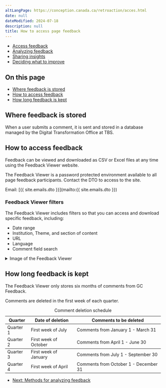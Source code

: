 ```yaml
---
altLangPage: https://conception.canada.ca/retroaction/acces.html
date: null
dateModified: 2024-07-18
description: null
title: How to access page feedback
---
```

<div class="gc-stp-stp">
  <div class="row">
    <ul class="toc lst-spcd col-md-12">
      <li class="col-md-4 col-sm-6"><a class="list-group-item active" href="access-feedback.html">Access feedback</a></li>
      <li class="col-md-4 col-sm-6"><a class="list-group-item" href="analyze-feedback.html">Analyzing feedback</a></li>
      <li class="col-md-4 col-sm-6"><a class="list-group-item" href="insights.html">Sharing insights</a></li>
      <li class="col-md-4 col-sm-6"><a class="list-group-item" href="prioritize.html">Deciding what to improve</a></li>
    </ul>
  </div>
</div>

## On this page
* [Where feedback is stored](#where-feedback-is-stored)
* [How to access feedback](#how-to-access-feedback)
* [How long feedback is kept](#how-long-feedback-is-kept)

## Where feedback is stored

When a user submits a comment, it is sent and stored in a database managed by the Digital Transformation Office at TBS.

## How to access feedback

Feedback can be viewed and downloaded as CSV or Excel files at any time using the Feedback Viewer website.

The Feedback Viewer is a password protected environment available to all page feedback participants. Contact the DTO to access to the site.

Email: [{{ site.emails.dto }}](mailto:{{ site.emails.dto }})

### Feedback Viewer filters

The Feedback Viewer includes filters so that you can access and download specific feedback, including:
* Date range
* Institution, Theme, and section of content
* URL
* Language
* Comment field search

<details>
  <summary>Image of the Feedback Viewer</summary>
  <p><img src="images/feedback-viewer.png" alt="screenshot of the Feedback viewer showing the filter categories" class="img-responsive"/></p>
</details>

## How long feedback is kept

The Feedback Viewer only stores six months of comments from GC Feedback.

Comments are deleted in the first week of each quarter.

<table class="provisional gc-table table">
	<caption>Comment deletion schedule</caption>
	<thead>
		<tr>
			<th>Quarter</th>
			<th>Date of deletion</th>
			<th>Comments to be deleted</th>
		</tr>
	</thead>
	<tbody>
		<tr>
			<td data-label="Quarter">Quarter 1</td>
			<td data-label="Date of deletion">First week of July</td>
			<td data-label="Comments to be deleted">Comments from January 1 - March 31</td>
		</tr>
		<tr>
			<td data-label="Quarter">Quarter 2</td>
			<td data-label="Date of deletion">First week of October</td>
			<td data-label="Comments to be deleted">Comments from April 1 - June 30</td>
		</tr>
	</tbody>
	<tbody>
		<tr>
			<td data-label="Quarter">Quarter 3</td>
			<td data-label="Date of deletion">First week of January</td>
			<td data-label="Comments to be deleted">Comments from July 1 - September 30</td>
		</tr>
		<tr>
			<td data-label="Quarter">Quarter 4</td>
			<td data-label="Date of deletion">First week of April</td>
			<td data-label="Comments to be deleted">Comments from October 1 - December 31</td>
		</tr>
	</tbody>
</table>

<nav role="navigation" class="mrgn-bttm-lg">
  <ul class="pager">
    <li class="next"><a href="analyze-feedback.html" rel="next">Next: Methods for analyzing feedback</a></li>
  </ul>
</nav>
